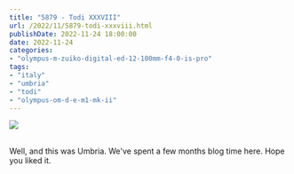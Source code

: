```yaml
---
title: "5879 - Todi XXXVIII"
url: /2022/11/5879-todi-xxxviii.html
publishDate: 2022-11-24 18:00:00
date: 2022-11-24
categories:
- "olympus-m-zuiko-digital-ed-12-100mm-f4-0-is-pro"
tags:
- "italy"
- "umbria"
- "todi"
- "olympus-om-d-e-m1-mk-ii"
---
```

<div class="container">
<div class="center"><a target="_blank" href="https://d25zfm9zpd7gm5.cloudfront.net/1200x1200/2019/20190907_151917_lr.jpg"><img class="webfeedsFeaturedVisual" src="https://d25zfm9zpd7gm5.cloudfront.net/0600x0600/2019/20190907_151917_lr.jpg" /></a></div>
</div>
<br />

Well, and this was Umbria. We've spent a few months blog
time here. Hope you liked it.

